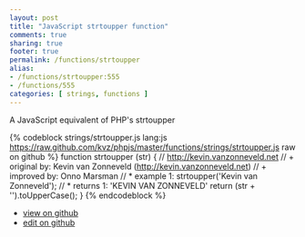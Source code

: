 ```yaml
---
layout: post
title: "JavaScript strtoupper function"
comments: true
sharing: true
footer: true
permalink: /functions/strtoupper
alias:
- /functions/strtoupper:555
- /functions/555
categories: [ strings, functions ]
---
```

A JavaScript equivalent of PHP's strtoupper
<!-- more -->
{% codeblock strings/strtoupper.js lang:js https://raw.github.com/kvz/phpjs/master/functions/strings/strtoupper.js raw on github %}
function strtoupper (str) {
    // http://kevin.vanzonneveld.net
    // +   original by: Kevin van Zonneveld (http://kevin.vanzonneveld.net)
    // +   improved by: Onno Marsman
    // *     example 1: strtoupper('Kevin van Zonneveld');
    // *     returns 1: 'KEVIN VAN ZONNEVELD'
    return (str + '').toUpperCase();
}
{% endcodeblock %}
<ul>
 <li><a href="https://github.com/kvz/phpjs/blob/master/functions/strings/strtoupper.js">view on github</a></li>
 <li><a href="https://github.com/kvz/phpjs/edit/master/functions/strings/strtoupper.js">edit on github</a></li>
</ul>
